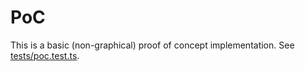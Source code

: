 # PoC

This is a basic (non-graphical) proof of concept implementation. See [tests/poc.test.ts](tests/poc.test.ts).
